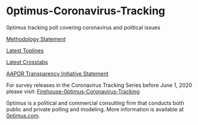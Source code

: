 # 0ptimus-Coronavirus-Tracking
0ptimus tracking poll covering coronavirus and political issues

<a href="https://github.com/optimus-forecasting-and-polling/0ptimus-Coronavirus-Tracking/blob/master/July-29-2020/0ptimus_Coronavirus_Methodology_Statement0728.pdf">Methodology Statement</a>

<a href="https://github.com/optimus-forecasting-and-polling/0ptimus-Coronavirus-Tracking/blob/master/July-29-2020/Toplines_2020-07-28.pdf">Latest Toplines</a>

<a href="https://github.com/optimus-forecasting-and-polling/0ptimus-Coronavirus-Tracking/blob/master/July-29-2020/Crosstabs_2020-07-28.pdf">Latest Crosstabs</a>

<a href="https://github.com/optimus-forecasting-and-polling/0ptimus-Coronavirus-Tracking/blob/master/July-29-2020/0ptimus_US_07_28_2020_AAPOR-TI.pdf"> AAPOR Transparency Initiative Statement</a>

For survey releases in the Coronavirus Tracking Series before June 1, 2020 please visit: <a href="https://github.com/optimus-forecasting-and-polling/Firehouse-0ptimus-Coronavirus-Tracking"> Firehouse-0ptimus-Coronavirus-Tracking </a>


0ptimus is a political and commercial consulting firm that conducts both public and private polling and modeling. 
More information is available at <a href="https://www.0ptimus.com">0ptimus.com</a>.
